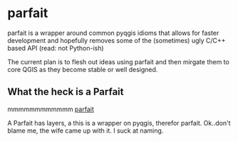 parfait
=======

parfait is a wrapper around common pyqgis idioms that allows for faster development and hopefully removes
some of the (sometimes) ugly C/C++ based API (read: not Python-ish)

The current plan is to flesh out ideas using parfait and then mirgate them to core QGIS as they become stable or well designed.

What the heck is a Parfait
---------------------------
mmmmmmmmmmmm [parfait](http://en.wikipedia.org/wiki/Parfait)

A Parfait has layers, a this is a wrapper on pyqgis, therefor parfait.
Ok..don't blame me, the wife came up with it. I suck at naming.

